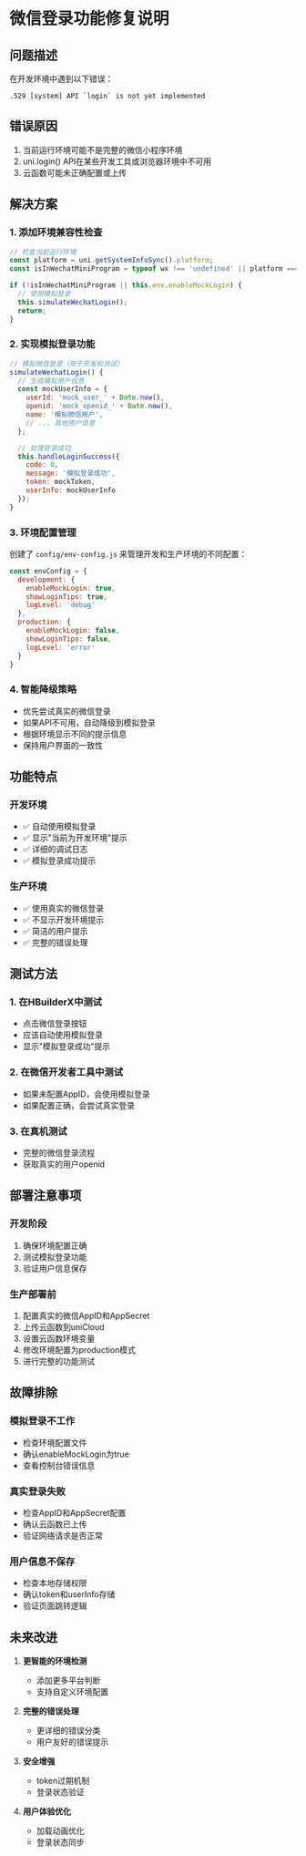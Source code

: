 # 微信登录功能修复说明

## 问题描述
在开发环境中遇到以下错误：
```
.529 [system] API `login` is not yet implemented
```

## 错误原因
1. 当前运行环境可能不是完整的微信小程序环境
2. uni.login() API在某些开发工具或浏览器环境中不可用
3. 云函数可能未正确配置或上传

## 解决方案

### 1. 添加环境兼容性检查
```javascript
// 检查当前运行环境
const platform = uni.getSystemInfoSync().platform;
const isInWechatMiniProgram = typeof wx !== 'undefined' || platform === 'mp-weixin';

if (!isInWechatMiniProgram || this.env.enableMockLogin) {
  // 使用模拟登录
  this.simulateWechatLogin();
  return;
}
```

### 2. 实现模拟登录功能
```javascript
// 模拟微信登录（用于开发和测试）
simulateWechatLogin() {
  // 生成模拟用户信息
  const mockUserInfo = {
    userId: 'mock_user_' + Date.now(),
    openid: 'mock_openid_' + Date.now(),
    name: '模拟微信用户',
    // ... 其他用户信息
  };

  // 处理登录成功
  this.handleLoginSuccess({
    code: 0,
    message: '模拟登录成功',
    token: mockToken,
    userInfo: mockUserInfo
  });
}
```

### 3. 环境配置管理
创建了 `config/env-config.js` 来管理开发和生产环境的不同配置：

```javascript
const envConfig = {
  development: {
    enableMockLogin: true,
    showLoginTips: true,
    logLevel: 'debug'
  },
  production: {
    enableMockLogin: false,
    showLoginTips: false,
    logLevel: 'error'
  }
}
```

### 4. 智能降级策略
- 优先尝试真实的微信登录
- 如果API不可用，自动降级到模拟登录
- 根据环境显示不同的提示信息
- 保持用户界面的一致性

## 功能特点

### 开发环境
- ✅ 自动使用模拟登录
- ✅ 显示"当前为开发环境"提示
- ✅ 详细的调试日志
- ✅ 模拟登录成功提示

### 生产环境
- ✅ 使用真实的微信登录
- ✅ 不显示开发环境提示
- ✅ 简洁的用户提示
- ✅ 完整的错误处理

## 测试方法

### 1. 在HBuilderX中测试
- 点击微信登录按钮
- 应该自动使用模拟登录
- 显示"模拟登录成功"提示

### 2. 在微信开发者工具中测试
- 如果未配置AppID，会使用模拟登录
- 如果配置正确，会尝试真实登录

### 3. 在真机测试
- 完整的微信登录流程
- 获取真实的用户openid

## 部署注意事项

### 开发阶段
1. 确保环境配置正确
2. 测试模拟登录功能
3. 验证用户信息保存

### 生产部署前
1. 配置真实的微信AppID和AppSecret
2. 上传云函数到uniCloud
3. 设置云函数环境变量
4. 修改环境配置为production模式
5. 进行完整的功能测试

## 故障排除

### 模拟登录不工作
- 检查环境配置文件
- 确认enableMockLogin为true
- 查看控制台错误信息

### 真实登录失败
- 检查AppID和AppSecret配置
- 确认云函数已上传
- 验证网络请求是否正常

### 用户信息不保存
- 检查本地存储权限
- 确认token和userInfo存储
- 验证页面跳转逻辑

## 未来改进

1. **更智能的环境检测**
   - 添加更多平台判断
   - 支持自定义环境配置

2. **完整的错误处理**
   - 更详细的错误分类
   - 用户友好的错误提示

3. **安全增强**
   - token过期机制
   - 登录状态验证

4. **用户体验优化**
   - 加载动画优化
   - 登录状态同步